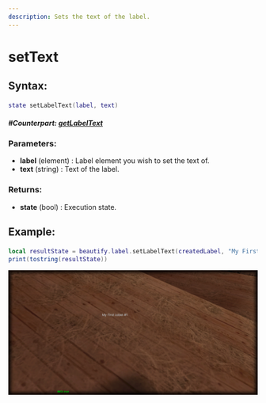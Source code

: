 ```yaml
---
description: Sets the text of the label.
---
```


# setText

## **Syntax:**

```lua
state setLabelText(label, text)
```

#### _**\#Counterpart:**_ [_**getLabelText**_](getlabeltext.md)

### **Parameters:**

* **label** \(element\) : Label element you wish to set the text of.
* **text** \(string\) : Text of the label.

### **Returns:**

* **state** \(bool\) : Execution state.

## **Example:**

```lua
local resultState = beautify.label.setLabelText(createdLabel, "My First Label #1")
print(tostring(resultState))
```

![](../../.gitbook/assets/setlabeltext.png)

